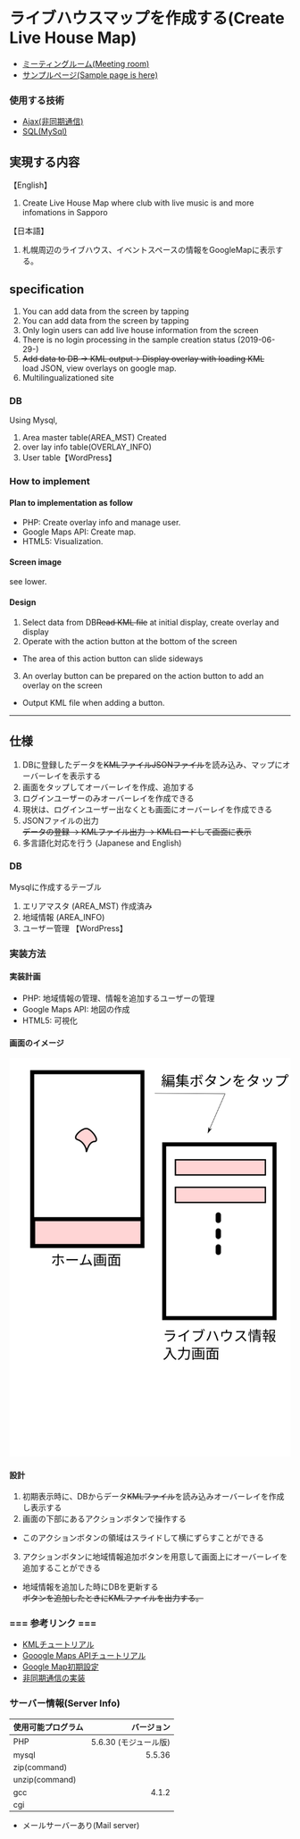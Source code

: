 # ライブハウスマップを作成する(Create Live House Map)
* [ミーティングルーム(Meeting room)](https://gitter.im/LiveHouseMap/community#)
* [サンプルページ(Sample page is here)](https://zenryokuservice.com/sample/js/SampleMap.html)

### 使用する技術
* [Ajax(非同期通信)](https://developer.mozilla.org/ja/docs/Web/API/XMLHttpRequest/Using_XMLHttpRequest)
* [SQL(MySql)](https://www.mysql.com/jp/)

## 実現する内容
【English】
1. Create Live House Map where club with live music is and more infomations in Sapporo<br/>

【日本語】
1. 札幌周辺のライブハウス、イベントスペースの情報をGoogleMapに表示する。


## specification
1. You can add data from the screen by tapping
2. You can add data from the screen by tapping
3. Only login users can add live house information from the screen
4. There is no login processing in the sample creation status (2019-06-29-)
5. <del>Add data to DB -> KML output-> Display overlay with loading KML</del><br/>
load JSON, view overlays on google map.
6. Multilingualizationed site

### DB
Using Mysql, 
1. Area master table(AREA_MST) Created
2. over lay info table(OVERLAY_INFO)
3. User table【WordPress】

### How to implement
#### Plan to implementation as follow
* PHP: Create overlay info and manage user.
* Google Maps API: Create map.
* HTML5: Visualization.

#### Screen image
see lower.

#### Design
1. Select data from DB<del>Read KML file</del> at initial display, create overlay and display
2. Operate with the action button at the bottom of the screen <BR/>
* The area of this action button can slide sideways
3. An overlay button can be prepared on the action button to add an overlay on the screen <br/>
* Output KML file when adding a button.

-----------------------------------------------
## 仕様
1. DBに登録したデータを<del>KMLファイルJSONファイル</del>を読み込み、マップにオーバーレイを表示する
2. 画面をタップしてオーバーレイを作成、追加する
3. ログインユーザーのみオーバーレイを作成できる
4. 現状は、ログインユーザー出なくとも画面にオーバーレイを作成できる
5. JSONファイルの出力<br/>
<del>データの登録 -> KMLファイル出力 -> KMLロードして画面に表示</del>
6. 多言語化対応を行う (Japanese and English)

### DB
Mysqlに作成するテーブル
1. エリアマスタ (AREA_MST) 作成済み
2. 地域情報 (AREA_INFO)
3. ユーザー管理 【WordPress】

### 実装方法
#### 実装計画
* PHP: 地域情報の管理、情報を追加するユーザーの管理
* Google Maps API: 地図の作成
* HTML5: 可視化

#### 画面のイメージ
![サンプルイメージ](https://github.com/ZenryokuService/LiveHouseMap/blob/master/sketch.svg)

#### 設計
1. 初期表示時に、DBからデータ<del>KMLファイル</del>を読み込みオーバーレイを作成し表示する
2. 画面の下部にあるアクションボタンで操作する<BR/>
* このアクションボタンの領域はスライドして横にずらすことができる
3. アクションボタンに地域情報追加ボタンを用意して画面上にオーバーレイを追加することができる<br/>
* 地域情報を追加した時にDBを更新する<br>
<del>ボタンを追加したときにKMLファイルを出力する。</del>


### === 参考リンク ===
* [KMLチュートリアル](https://developers.google.com/kml/documentation/kml_tut?hl=ja)
* [Gooogle Maps APIチュートリアル](https://developers.google.com/maps/documentation/javascript/tutorial?hl=ja)
* [Google Map初期設定](https://zenryokuservice.com/wp/category/website/googleapis/)
* [非同期通信の実装](https://ja.wikipedia.org/wiki/XMLHttpRequest)

### サーバー情報(Server Info)
|使用可能プログラム|バージョン|
|:-------------|-------:|
|PHP	|5.6.30 (モジュール版)|
|mysql|	5.5.36|
|zip(command)||
|unzip(command)||
|gcc|	4.1.2|
|cgi||
* メールサーバーあり(Mail server)
